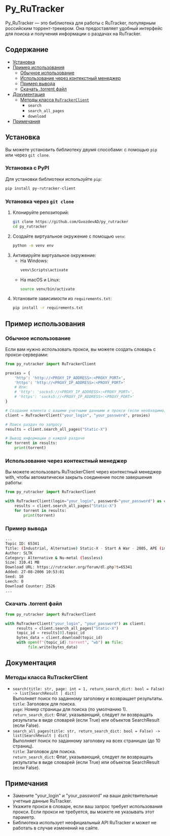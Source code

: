 # Py_RuTracker

Py_RuTracker — это библиотека для работы с RuTracker, популярным российским торрент-трекером. Она предоставляет удобный интерфейс для поиска и получения информации о раздачах на RuTracker.

## Содержание

- [Установка](#установка)
- [Пример использования](#пример-использования)
  - [Обычное использование](#обычное-использование)
  - [Использование через контекстный менеджер](#использование-через-контекстный-менеджер)
  - [Пример вывода](#пример-вывода)
  - [Скачать .torrent файл](#скачать-torrent-файл)
- [Документация](#документация)
  - [Методы класса `RuTrackerClient`](#методы-класса-rutrackerclient)
    - `search`
    - `search_all_pages`
    - `download`
- [Примечания](#примечания)


## Установка 

Вы можете установить библиотеку двумя способами: с помощью `pip` или через `git clone`.

### Установка с PyPI

Для установки библиотеки используйте `pip`:

```sh
pip install py-rutracker-client
```

### Установка через `git clone`

1. Клонируйте репозиторий:
    ```sh
    git clone https://github.com/GvozdevAD/py_rutracker
    cd py_rutracker
    ```
2. Создайте виртуальное окружение с помощью `venv`:
    ```sh
    python -m venv env
    ```
3. Активируйте виртуальное окружение:
    * На Windows:
        ```sh
        venv\Scripts\activate
        ```
    * На macOS и Linux:
        ```sh
        source venv/bin/activate
        ```
4. Установите зависимости из `requirements.txt`:
    ```sh
    pip install -r requirements.txt
    ```


## Пример использования

### Обычное использование

Если вам нужно использовать прокси, вы можете создать словарь с прокси-серверами:
```python
from py_rutracker import RuTrackerClient

proxies = {
    'http': 'http://<PROXY_IP_ADDRESS>:<PROXY_PORT>',
    'https': 'http://<PROXY_IP_ADDRESS>:<PROXY_PORT>'
    # Или:
    # 'http': 'socks5://<PROXY_IP_ADDRESS>:<PROXY_PORT>',
    # 'https': 'socks5://<PROXY_IP_ADDRESS>:<PROXY_PORT>'
}

# Создание клиента с вашими учетными данными и прокси (если необходимо)
client = RuTrackerClient("your_login", "your_password", proxies)

# Поиск раздач по запросу
results = client.search_all_pages("Static-X")

# Вывод информации о каждой раздаче
for torrent in results:
    print(torrent)
```
### Использование через контекстный менеджер

Вы можете использовать RuTrackerClient через контекстный менеджер with, чтобы автоматически закрыть соединение после завершения работы:

```python
from py_rutracker import RuTrackerClient

with RuTrackerClient(login="your_login", password="your_password") as client:
    results = client.search_all_pages("Static-X")
    for torrent in results:
        print(torrent)

```

### Пример вывода
```sh
...
Topic ID: 65341
Title: (Industrial, Alternative) Static-X - Start A War - 2005, APE (image + .cue), lossless
Author: SLTK
Category: Alternative & Nu-metal (lossless)
Size: 310.41 MB
Download URL: https://rutracker.org/forum/dl.php?t=65341
Added: 27-08-2006 10:53:01
Seed: 10
Leech: 0
Download Counter: 2526
...
```

### Скачать .torrent файл
```python
from py_rutracker import RuTrackerClient

with RuTrackerClient("your_login", "your_password") as client:
     results = client.search_all_pages("Static-X")
     topic_id = results[0].topic_id
     bytes_data = client.download(topic_id)
     with open(f"{topic_id}.torrent", "wb") as file:
          file.write(bytes_data)
```

## Документация

### Методы класса RuTrackerClient

* `search(title: str, page: int = 1, return_search_dict: bool = False) -> list[SearchResult | dict]`  
    Выполняет поиск по заданному заголовку и возвращает результаты.  
    `title`: Заголовок для поиска.  
    `page`: Номер страницы для поиска (по умолчанию 1).  
    `return_search_dict`: Флаг, указывающий, следует ли возвращать результаты в виде словарей (если True) или объектов SearchResult (если False).  
* `search_all_pages(title: str, return_search_dict: bool = False) -> list[SearchResult | dict]`  
    Выполняет поиск по заданному заголовку на всех страницах (до 10 страниц).  
    `title`: Заголовок для поиска.  
    `return_search_dict`: Флаг, указывающий, следует ли возвращать результаты в виде словарей (если True) или объектов SearchResult (если False).  
    
    
## Примечания

* Замените "your_login" и "your_password" на ваши действительные учетные данные RuTracker.
* Укажите прокси в словаре, если ваш запрос требует использования прокси. Если прокси не требуется, вы можете не указывать этот параметр.
* Библиотека использует неофициальный API RuTracker и может не работать в случае изменений на сайте.